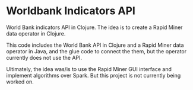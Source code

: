 Worldbank Indicators API
====================

World Bank indicators API in Clojure. The idea is to create a Rapid
Miner data operator in Clojure.

This code includes the World Bank API in Clojure and a Rapid Miner
data operator in Java, and the glue code to connect the them, but the
operator currently does not use the API.

Ultimately, the idea was/is to use the Rapid Miner GUI interface and
implement algorithms over Spark.  But this project is not currently
being worked on.